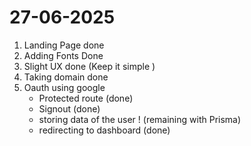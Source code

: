 # 27-06-2025
1. Landing Page done 
2. Adding Fonts Done 
3. Slight UX done (Keep it simple )
4. Taking domain done 
5. Oauth using google 
    - Protected route (done)
    - Signout (done)
    - storing data of the user ! (remaining with Prisma)
    - redirecting to dashboard (done)

